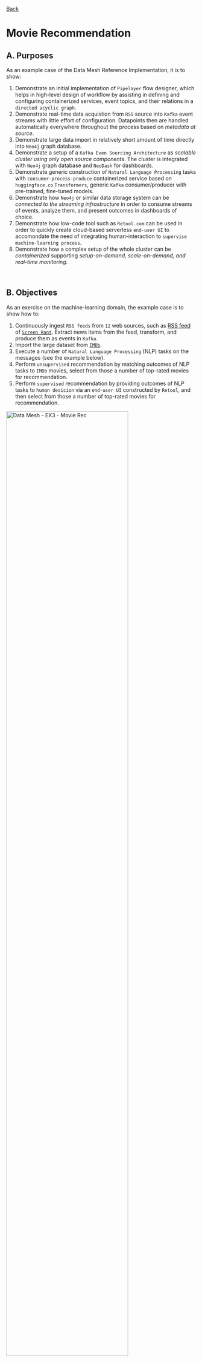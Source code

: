 [Back](../README.md)

# Movie Recommendation

## A. Purposes

As an example case of the Data Mesh Reference Implementation, it is to show:
1. Demonstrate an initial implementation of `Pipelayer` flow designer, which helps in high-level design of workflow by assisting in defining and configuring containerized services, event topics, and their relations in a `directed acyclic graph`.
2. Demonstrate real-time data acquistion from `RSS` source into `Kafka` event streams with little effort of configuration. Datapoints then are handled automatically everywhere throughout the process based on *metadata at source*.
3. Demonstrate large data import in relatively short amount of time directly into `Neo4j` graph database. 
4. Demonstrate a setup of a `Kafka Even Sourcing Architecture` as *scalable cluster using only open source components*. The cluster is integrated with `Neo4j` graph database and `NeoDash` for dashboards.
5. Demonstrate generic construction of `Natural Language Processing` tasks with `consumer-process-produce` containerized service based on `huggingface.co` `Transformers`, generic `Kafka` consumer/producer with pre-trained, fine-tuned  models.
6. Demonstrate how `Neo4j` or similar data storage system can be *connected to the streaming infrastructure* in order to consume streams of events, analyze them, and present outcomes in dashboards of choice.
7. Demonstrate how low-code tool such as `Retool.com` can be used in order to quickly create cloud-based serverless `end-user UI` to accomondate the need of integrating human-interaction to `supervise machine-learning process`.
8. Demonstrate how a complex setup of the whole cluster can be *containerized* supporting *setup-on-demand, scale-on-demand, and real-time monitoring*.

&nbsp;

## B. Objectives

As an exercise on the machine-learning domain, the example case is to show how to:
1. Continuously ingest `RSS feeds` from `12` web sources, such as [RSS feed](https://screenrant.com/feed/) of [`Screen Rant`](https://screenrant.com). Extract news items from the feed, transform, and produce them as events in `Kafka`.
2. Import the large dataset from [`IMDb`](https://www.imdb.com).
3. Execute a number of `Natural Language Processing` (NLP) tasks on the messages (see the example below).
4. Perform `unsupervised` recommendation by matching outcomes of NLP tasks to `IMDb` movies, select from those a number of top-rated movies for recommendation.
5. Perform `supervised` recommendation by providing outcomes of NLP tasks to `human desicion` via an `end-user UI` constructed by `Retool`, and then select from those a number of top-rated movies for recommendation.

<img src="../img/Data Mesh - EX3 - Movie Rec.png" alt="Data Mesh - EX3 - Movie Rec" width="80%"/>

**An example in details**

Excerpt from this news [First 'Joker: Folie à Deux' Image of Lady Gaga's Harley Quinn](https://collider.com/joker-2-image-lady-gaga-joaquin-phoenix/):
```
Who says Valentine's Day can't have some jokes?
Director Todd Phillips took to Instagram to unveil the first look at Lady Gaga in the sequel Joker: Folie à Deux.
While her role is currently under wraps, all signs appear to point to the multi-hyphenate portraying iconic DC character Harley Quinn.
The Joker sequel is set to release on October 4, 2024.
Gaga isn't alone in the image, which sees the return of Joaquin Phoenix's Arthur Fleck/Joker.
He's complete in marred clown makeup and clearly happy to be in the embrace of her character.
Plot details are not known at the moment.
However, this image appears to correlate with Harley Quinn's origin as Joker's psychiatrist in Arkham Asylum, the presumed location for the sequel.
The ending of Joker found Arthur having his way in the famed Gotham facility.
```

Outcomes of a number of different `NLP` tasks, produced by [`huggingface`](https://huggingface.co) `pipelines`.

*Task 1 - Summarize the news in a few sentences*

```bash
Todd Phillips took to Instagram to unveil the first look at Lady Gaga in the sequel Joker: Folie à Deux. All signs appear to point to the multi-hyphenate portraying iconic DC character Harley Quinn. The Joker sequel is set to release on October 4, 2024.
```

*Task 2 - What is the news about: education, politics, business, health, sport, or movie?*

```bash
                                            sequence     labels    scores
0  Who says Valentine's Day can't have some jokes...      movie  0.551902
1  Who says Valentine's Day can't have some jokes...      sport  0.205439
2  Who says Valentine's Day can't have some jokes...   business  0.103893
3  Who says Valentine's Day can't have some jokes...     health  0.084764
4  Who says Valentine's Day can't have some jokes...  education  0.027428
5  Who says Valentine's Day can't have some jokes...   politics  0.026575
```

*Task 3 - What named entities (people, date, organization, location, etc) mentioned in the news?*

```bash
   entity_group     score                  word  start  end
0          MISC  0.996852     Valentine ' s Day      9   24
1           PER  0.999712         Todd Phillips     57   70
2          MISC  0.594972                 Insta     79   84
3           PER  0.998348             Lady Gaga    117  126
4          MISC  0.986863  Joker : Folie à Deux    141  160
5           ORG  0.971730                    DC    270  272
6           PER  0.995922          Harley Quinn    283  295
7          MISC  0.983769                 Joker    301  306
8           PER  0.999261                  Gaga    352  356
9           PER  0.999269       Joaquin Phoenix    408  423
10          PER  0.970964          Arthur Fleck    426  438
11          PER  0.996184                 Joker    439  444
12          PER  0.998973          Harley Quinn    628  640
13          PER  0.991769                 Joker    653  658
14          LOC  0.992751         Arkham Asylum    677  690
15         MISC  0.767194                 Joker    744  749
16          PER  0.999083                Arthur    756  762
17          LOC  0.997191                Gotham    791  797
```

*Task 4 - Answering the question "What movie is in the news?"*

```bash
score  start  end               answer
0  0.938275    141  160  Joker: Folie à Deux
```

*Task 5 - Answering the question "Who is the director of the movie?"*
```bash
      score  start  end         answer
0  0.984972     57   70  Todd Phillips
```

*Task 6 - Answering the question "Who plays the main villain of the movie?"*

```bash
      score  start  end        answer
0  0.334782    283  295  Harley Quinn
```

&nbsp;

## C. Architecture Overview

<img src="../img/Data Mesh - EX3 - Architecture Overview.png" alt="Data Mesh - EX3 - Architecture Overview" width="80%"/>

&nbsp;

## D. Pipelayer flow designer

A `Pipelayer` is designed with [ReactFlow](https://reactflow.dev), which is tool that allows:
+ visual design of the data streams between the components of the `Kafka Cluster` and the `NLP Cluster`.
+ providing configuration files for the components in order to connect to `Kafka` data streaming infrastructure as well as to customize the generic `NLP task`.
+ keep the whole visual design and its configuration parameters in a `json` file for later purposes such as easy reloading, management, and monitoring.

The graphical layout of the dataflows of this example case (without the supervise learning subgraph)

<img src="../img/pipelayer-movie-rec.png" alt="Pipelayer - Example Case 3" width="80%"/>

<details>
<summary>For more details ...</summary>
<p>

`Pipelayer` follows the ideas of [Confluent Stream Designer](https://docs.confluent.io/cloud/current/stream-designer/index.html), but provide more extensive capabilities to design, manage, and monitor the data streams.

How to configure a `Kafka` topic:
<img src="../img/pipelayer-kafka-topic.png" alt="Pipelayer - Kafka topic" width="80%"/>

How to configure a `NLP task`:
<img src="../img/pipelayer-nlp-task.png" alt="Pipelayer - NLP task" width="80%"/>

Exported configuration as `json`:
<img src="../img/pipelayer-json-config.png" alt="Pipelayer - JSON config" width="80%"/>

</p>
</details>

&nbsp;

## E. Real-time Screen Rant RSS feed

Integration of an instance of `FilePulse Source Connector` for `XML files` that enables capture of daily news from `12` web sources, selected from [Top 100 Movie RSS Feeds](https://blog.feedspot.com/movie_rss_feeds/):

1. [Little White Lies](https://lwlies.com)
2. [Screen Rant](https://screenrant.com)
3. [CommingSoon.net](https://www.comingsoon.net)
4. [Collider](https://collider.com)
5. [ScreenCrush](https://screencrush.com)
6. [JoBlo.com](https://www.joblo.com)
7. [Box Office Worldwide](https://boxofficeworldwide.com)
8. [The Hollywood Reporter](https://www.hollywoodreporter.com)
9. [/Film](https://feeds.feedburner.com)
10. [Film Daily](https://filmdaily.co)
11. [Dark Horizons](https://www.darkhorizons.com)
12. [FirstShowing.net](https://www.firstshowing.net)

One of these, [`Screenrant`](https://screenrant.com) Screen Rant - headquartered in Ogden, Utah, US - is arguably one of the most visited, non-corporate-owned movie and TV news sites online. We cover the hot topics that movie and TV fans are looking for. Our readers are influencers in the movie and TV category: people others come to for recommendations on what to watch on TV and go see at the movies.  

Its (bi-)hourly feed [Screen Rant RSS Feed](https://screenrant.com/feed/) followed by 2M+ `Facebookers`, 246K+ `Twitters`. The feed contains approx. 100 latest news called `item` in `XML format`, with an example as below:
```xml
<item>
  <title>
    <![CDATA[
      Every Family Member Of Discovery’s Michael Burnham In Star Trek
    ]]>
  </title>
  <link>
    https://screenrant.com/star-trek-discovery-michael-burnham-family-members/
  </link>
  <dc:creator>
    <![CDATA[ John Orquiola ]]>
  </dc:creator>
  <enclosure url="https://static1.srcdn.com/wordpress/wp-content/uploads/2023/02/every-family-member-of-discovery-s-michael-burnham-in-star-trek.jpg" length="656" type="image/jpeg"/>
  <category>
    <![CDATA[ TV ]]>
  </category>
  <category>
    <![CDATA[ star trek discovery ]]>
  </category>
  <category>
    <![CDATA[ Star Trek ]]>
  </category>
  <description>
    <![CDATA[
    Star Trek: Discovery's Captain Michael Burnham is a member of two families and she has relatives in two different eras of Star Trek.
    ]]>
  </description>
  <content:encoded>
    <![CDATA[
      <p>Captain Michael Burnham (Sonequa Martin-Green) in <a href="https://screenrant.com/tag/star-trek-discovery/"><em><strong>Star Trek: Discovery</strong></em></a> is fortunate to be part of two families in two different eras. Burnham is <em>Discovery</em>&#39;s central character, and the focus on Michael as the primary lead distinguishes <em>Discovery </em>from other Star Trek series. In turn, Michael&#39;s rich backstory is supported by multiple parental figures, siblings, and a couple of notable love affairs with Lt. Ash Tyler (Shazad Latif) and Cleveland Booker (David Ajala).</p>
    ]]>
  </content:encoded>
  <pubDate>Mon, 20 Feb 2023 18:40:14 GMT</pubDate>
  <guid isPermaLink="true">
    https://screenrant.com/star-trek-discovery-michael-burnham-family-members/
  </guid>
</item>
```

Our purpose is to capture, extract, and transform it into the format show below,
```json
{
  "title":"Every Family Member Of Discovery’s Michael Burnham In Star Trek",
  "link":"https://screenrant.com/star-trek-discovery-michael-burnham-family-members/",
  "creator":"John Orquiola",
  "enclosure_url":"https://static1.srcdn.com/wordpress/wp-content/uploads/2023/02/every-family-member-of-discovery-s-michael-burnham-in-star-trek.jpg",
  "category":{"array":["TV","star trek discovery","Star Trek"]},
  "description":"Star Trek: Discovery's Captain Michael Burnham is a member of two families and she has relatives in two different eras of Star Trek.",
  "content":"<p>Captain Michael Burnham (Sonequa Martin-Green) in <a href=\"https://screenrant.com/tag/star-trek-discovery/\"><em><strong>Star Trek: Discovery</strong></em></a> is fortunate to be part of two families in two different eras. Burnham is <em>Discovery</em>&#39;s central character, and the focus on Michael as the primary lead distinguishes <em>Discovery </em>from other Star Trek series. In turn, Michael&#39;s rich backstory is supported by multiple parental figures, siblings, and a couple of notable love affairs with Lt. Ash Tyler (Shazad Latif) and Cleveland Booker (David Ajala).</p>",
  "pub_date":"Mon, 20 Feb 2023 18:40:14 GMT"
}
```

and later post-process all properties to gain `named entities`, clustering based on `categories`, and many other.
In addition `description` and `content` tags can be used to extract:
- URL links to `tags` on [`Screenrant`](https://screenrant.com), which is a nice way to resolve `tags` to this `movie news`.
- Emphasis by HTML `<em>` tags to elevate content to higher relevancy.

<img src="../img/Data Mesh - EX3 - ScreenRant - IMDb.png" alt="Data Mesh - EX3 - ScreenRant & IMDb" width="80%"/>

<details>
<summary>Click here for more details.</summary>
<p>

1. A containerized `crontab` is created to run the [`download_current_rss.sh`](../scripts/utils/download/download_current_rss.sh):

```bash
*/30 * * * * /download_current_rss.sh boxofficeworldwide https://boxofficeworldwide.com/feed/
*/30 * * * * /download_current_rss.sh collider https://collider.com/feed/
*/30 * * * * /download_current_rss.sh comingsoon https://www.comingsoon.net/feed
*/30 * * * * /download_current_rss.sh darkhorizons https://www.darkhorizons.com/feed/
*/30 * * * * /download_current_rss.sh feedburner https://feeds.feedburner.com/slashfilm
*/30 * * * * /download_current_rss.sh filmdaily https://filmdaily.co/feed/
*/30 * * * * /download_current_rss.sh firstshowing https://www.firstshowing.net/feed/
*/30 * * * * /download_current_rss.sh hollywoodreporter https://www.hollywoodreporter.com/topic/movies/feed/
*/30 * * * * /download_current_rss.sh joblo https://www.joblo.com/feed/
*/30 * * * * /download_current_rss.sh lwlies https://lwlies.com/feed/
*/30 * * * * /download_current_rss.sh screenrush https://screencrush.com/feed/
*/5 * * * * /download_current_rss.sh screenrant https://screenrant.com/feed/
```
Note that except `Screen Rant`, every other feed is captured every `30` minutes.

All  feeds are downloaded into a mounted volume of the `cronjob` (Docker) service

```docker
  ####################
  # cronjob
  ####################
  cronjob: 
    ...
    volumes:
      - $PWD/kafka-ce/connect/data/filepulse/xml:/data
    ...
```

Note that all file names are formatted as `<entity>-rss-<timestamp>.xml`, here an example listing:

```bash
total 5680
drwxr-xrwx@ 32 nghia  staff    1024 12 Apr 18:00 .
drwxr-xrwx@  3 nghia  staff      96 12 Apr 13:52 ..
-rw-r--r--@  1 nghia  staff   30053 12 Apr 17:02 boxofficeworldwide-rss-1681333338.xml
-rw-r--r--@  1 nghia  staff   30053 12 Apr 18:00 boxofficeworldwide-rss-1681336800.xml
-rw-r--r--@  1 nghia  staff  269751 12 Apr 17:05 collider-rss-1681333501.xml
-rw-r--r--@  1 nghia  staff  268747 12 Apr 18:00 collider-rss-1681336800.xml
-rw-r--r--@  1 nghia  staff  102603 12 Apr 17:10 comingsoon-rss-1681333800.xml
-rw-r--r--@  1 nghia  staff  101457 12 Apr 18:00 comingsoon-rss-1681336800.xml
-rw-r--r--@  1 nghia  staff  121827 12 Apr 17:27 darkhorizons-rss-1681334819.xml
-rw-r--r--@  1 nghia  staff  121096 12 Apr 18:00 darkhorizons-rss-1681336800.xml
-rw-r--r--@  1 nghia  staff   66248 12 Apr 17:27 feedburner-rss-1681334819.xml
-rw-r--r--@  1 nghia  staff   72638 12 Apr 18:00 feedburner-rss-1681336800.xml
-rw-r--r--@  1 nghia  staff   49696 12 Apr 17:27 filmdaily-rss-1681334819.xml
-rw-r--r--@  1 nghia  staff   50066 12 Apr 18:00 filmdaily-rss-1681336800.xml
-rw-r--r--@  1 nghia  staff   79085 12 Apr 16:30 firstshowing-rss-1681331400.xml
-rw-r--r--@  1 nghia  staff   79071 12 Apr 17:36 firstshowing-rss-1681335413.xml
-rw-r--r--@  1 nghia  staff   79071 12 Apr 18:00 firstshowing-rss-1681336800.xml
-rw-r--r--@  1 nghia  staff   11446 12 Apr 16:35 hollywoodreporter-rss-1681331700.xml
-rw-r--r--@  1 nghia  staff   11446 12 Apr 17:36 hollywoodreporter-rss-1681335413.xml
-rw-r--r--@  1 nghia  staff   11446 12 Apr 18:00 hollywoodreporter-rss-1681336800.xml
-rw-r--r--@  1 nghia  staff   60122 12 Apr 16:40 joblo-rss-1681332000.xml
-rw-r--r--@  1 nghia  staff   58813 12 Apr 17:40 joblo-rss-1681335600.xml
-rw-r--r--@  1 nghia  staff   58813 12 Apr 18:00 joblo-rss-1681336800.xml
-rw-r--r--@  1 nghia  staff   74705 12 Apr 17:02 lwlies-rss-1681333338.xml
-rw-r--r--@  1 nghia  staff   74705 12 Apr 17:45 lwlies-rss-1681335900.xml
-rw-r--r--@  1 nghia  staff   74705 12 Apr 18:00 lwlies-rss-1681336800.xml
-rw-r--r--@  1 nghia  staff  248496 12 Apr 17:02 screenrant-rss-1681333338.xml
-rw-r--r--@  1 nghia  staff  249174 12 Apr 17:55 screenrant-rss-1681336500.xml
-rw-r--r--@  1 nghia  staff  249369 12 Apr 18:00 screenrant-rss-1681336800.xml
-rw-r--r--@  1 nghia  staff   45642 12 Apr 17:02 screenrush-rss-1681333338.xml
-rw-r--r--@  1 nghia  staff   45642 12 Apr 17:50 screenrush-rss-1681336200.xml
-rw-r--r--@  1 nghia  staff   45642 12 Apr 18:00 screenrush-rss-1681336800.xml
```

2. We use the [`FilePulse Source Connector`](https://streamthoughts.github.io/kafka-connect-file-pulse/) to read the `XML files` and ingest them into `Kafka` as follow.

First, we define an `in-line` generic `value schema` for all `XML <item>` tags in the feeds based on [this specification](https://streamthoughts.github.io/kafka-connect-file-pulse/docs/developer-guide/configuration/#defining-connect-record-schema):

```json
{
	"name": "screentrant_value",
	"type":"STRUCT",
	"fieldSchemas": {
		"link":{"type":"STRING", "isOptional":false},
		"pub_date":{"type":"STRING", "isOptional":false},
		"category":{"type":"ARRAY", "isOptional":true, "valueSchema": {"type": "STRING"}},
		"content":{"type":"STRING", "isOptional":false},
		"creator":{"type":"ARRAY", "isOptional":true, "valueSchema": {"type": "STRING"}},
		"description":{"type":"STRING", "isOptional":false},
		"title":{"type":"STRING", "isOptional":false}
	}
}
```

3. Then, the `Source Connector` is [defined in-line](../scripts/movie-rec/create_filepulse_connector.sh) as follow

```bash
curl -i -X PUT -H "Accept:application/json" -H  "Content-Type:application/json" \
  http://${connect_local_host}:${connect_port}/connectors/${connector}/config \
  -d '{
    "connector.class":"io.streamthoughts.kafka.connect.filepulse.source.FilePulseSourceConnector",
    "fs.listing.class":"io.streamthoughts.kafka.connect.filepulse.fs.LocalFSDirectoryListing",
    "fs.listing.directory.path":"/data/filepulse/xml",
    "fs.listing.filters":"io.streamthoughts.kafka.connect.filepulse.fs.filter.RegexFileListFilter",
    "fs.listing.interval.ms":10000,
    "fs.cleanup.policy.class": "io.streamthoughts.kafka.connect.filepulse.fs.clean.LogCleanupPolicy ",
    "file.filter.regex.pattern":".*\\.xml$",
    "offset.strategy":"name",
    "reader.xpath.expression":"/rss/channel/item",
    "reader.xpath.result.type":"NODESET",
    "reader.xml.force.array.on.fields":"category,creator",
    "reader.xml.parser.validating.enabled":true,
    "reader.xml.parser.namespace.aware.enabled":true,
    "filters":"content,pubDate,Exclude",
    "filters.content.type":"io.streamthoughts.kafka.connect.filepulse.filter.RenameFilter",
    "filters.content.field":"encoded",
    "filters.content.target":"content",
    "filters.pubDate.type":"io.streamthoughts.kafka.connect.filepulse.filter.RenameFilter",
    "filters.pubDate.field":"pubDate",
    "filters.pubDate.target":"pub_date",
    "filters.Exclude.type":"io.streamthoughts.kafka.connect.filepulse.filter.ExcludeFilter",
    "filters.Exclude.fields":"comments,commentRss,enclosure,guid,post-id,thumbnail",
    "topic":"'${topic}'",
    "tasks.file.status.storage.bootstrap.servers":"'${broker_internal_host}':'${broker_internal_port}'",
    "tasks.file.status.storage.topic":"connect-file-pulse-status",
    "tasks.reader.class":"io.streamthoughts.kafka.connect.filepulse.fs.reader.LocalXMLFileInputReader",
    "tasks.max": 1,
    "value.connect.schema":"{ \"name\": \"rss_value\", \"type\":\"STRUCT\", \"fieldSchemas\": { \"link\":{\"type\":\"STRING\", \"isOptional\":false}, \"pub_date\":{\"type\":\"STRING\", \"isOptional\":false}, \"category\": {\"type\":\"ARRAY\", \"isOptional\":true, \"valueSchema\": {\"type\": \"STRING\"}}, \"content\":{\"type\":\"STRING\", \"isOptional\":true}, \"creator\": {\"type\":\"ARRAY\", \"isOptional\":true, \"valueSchema\": {\"type\": \"STRING\"}}, \"description\":{\"type\":\"STRING\", \"isOptional\":true}, \"enclosure_url\":{\"type\":\"STRING\", \"isOptional\":true}, \"title\":{\"type\":\"STRING\", \"isOptional\":true} } }"
  }'
```

It is worth to mention that to extract a single `RSS` feed containing `100` `items` of movie news into 100 `Kafka` messages, an `XPath` to identify the items need to be defined in the configuration
```json
"reader.xpath.expression":"/rss/channel/item",
```

It is decided to obtains the results as `NODESET`, since each of the properties of an `item` can have attribute that is valueable, such as `url` for the `enclosure` `XML` tag, so the configuration has to be done accordingly:
```json
"reader.xpath.result.type":"NODESET",
```

Note that the `FilePulse` library convert `XML` tags with names in form `<part1>:<part2>` into `<part2>`, for example `dc:creator` and `content:encoded` are converted into `creator` and `encoded`. Thus, the filter `filters.content` is used to rename the `encloded` into `content`. Filter `filters.pubDate` is to convert `pubDate` into `pub_date` for the sake of consistency. Last, filter `filters.Exclude` is used to drop the (extracted) `enclosure` and `guid` (since both `link` and `guid` have the same content and it makes more sense to refer back to the news using the `link` rather then `guid`, which is unfortunately not within our namespace).


And finally, the created `value.connect.schema`, which is to be sent to `Kafka Connect`, defined in just above, is `double-quote escaped`, `tabs removed`, and `linefeeds removed`, in order to convert into a `escaped` string that can be used in the configuration:
```json
"value.connect.schema":"{ \"name\": \"rss_value\", \"type\":\"STRUCT\", \"fieldSchemas\": { \"link\":{\"type\":\"STRING\", \"isOptional\":false}, \"pub_date\":{\"type\":\"STRING\", \"isOptional\":false}, \"category\": {\"type\":\"ARRAY\", \"isOptional\":true, \"valueSchema\": {\"type\": \"STRING\"}}, \"content\":{\"type\":\"STRING\", \"isOptional\":false}, \"creator\": {\"type\":\"ARRAY\", \"isOptional\":true, \"valueSchema\": {\"type\": \"STRING\"}}, \"description\":{\"type\":\"STRING\", \"isOptional\":false}, \"enclosure_url\":{\"type\":\"STRING\", \"isOptional\":false}, \"title\":{\"type\":\"STRING\", \"isOptional\":false} } }"
```

The [Developer Guide](https://streamthoughts.github.io/kafka-connect-file-pulse/docs/developer-guide/) is amazingly details, although it is not written for beginners. It is worth to study the connector by the following articles (for file-based or anything that can be turned into an XML file)
- [Kafka Connect FilePulse - One Connector to Ingest them All!](https://medium.com/streamthoughts/kafka-connect-filepulse-one-connector-to-ingest-them-all-faed018a725c)
- [Streaming data into Kafka S01/E02 - Loading XML file](https://dev.to/fhussonnois/streaming-data-into-kafka-s01-e02-loading-xml-file-529i)
- [Ingesting XML data into Kafka - Option 3: Kafka Connect FilePulse connector](https://rmoff.net/2020/10/01/ingesting-xml-data-into-kafka-option-3-kafka-connect-filepulse-connector/)

Note that it is important the the `XML` files (feeds) location is configured as 
```json
"fs.listing.directory.path":"/data/filepulse/xml",
```

thus, they have to be downloaded and placed into `$PWD/kafka-ce/connect/data`, which is mapped to the local volume by [docker-compose-kafka-ce.yml](../docker-compose-kafka-ce.yml)

```yaml
  ####################
  # connect
  ####################
  connect:
    image: confluentinc/cp-kafka-connect:7.3.1
    hostname: connect
    container_name: connect
    ...
    volumes:
      - $PWD/kafka-ce/connect/data:/data
      - $PWD/kafka-ce/plugins:/usr/share/confluent-hub-components
    restart: always
```

4. For a quick test to see if `RSS feeds` are arriving (make sure `docker`, `Kafka`, and the `FilePulse` connector are running):

```bash
./scripts/download_rss_once.sh
```

Use `Kafaka UI`, see if there RSS messages in the topic `rss-topic` by pointing a browser instance to `http://localhost:8080` (or forward the port if you are on a cloud VM).

</p>
</details>

&nbsp;

## F. IMDb dataset

The [IMDB Dataset](https://www.imdb.com/interfaces/) can easily be downloaded.

Here we follow the instructions for [large dataset import](https://neo4j.com/docs/operations-manual/current/tools/neo4j-admin/neo4j-admin-import/) in Neo4j.

Then, run the import procedure
```bash
./scripts/import_imdb_dataset.sh 
```

<details>
<summary>Click here for more details.</summary>
<p>

This, infact, is a bit complicated process
```bash
echo 'Copying IMDb dataset ...'
if [ -f neo4j/import/name.basics.tsv ]; then
    echo 'IMDb dataset already copied ✅'
else
    sudo cp data/imdb/*.tsv neo4j/import/.
    sudo cp conf/tsv/*.header.tsv neo4j/import/.
    echo 'IMDb dataset copied ✅'
fi

echo 'Stop the current default database (neo4j) ...'
docker exec -it neo4j bin/neo4j-admin server stop
echo 'Removing the current default database (neo4j) ...'
docker exec -it neo4j bash -c 'rm -rf /data/transactions/neo4j'
echo 'The current default database (neo4j) is stopped ✅'

echo 'Perform low-level data import ...'
docker exec -it neo4j bash -c 'bin/neo4j-admin database import full --delimiter=TAB --nodes Person=/import/name.basics.header.tsv,/import/name.basics.tsv --nodes Title=/import/title.basics.header.tsv,/import/title.basics.tsv --nodes Crew=/import/title.crew.header.tsv,/import/title.crew.tsv --nodes Rating=/import/title.ratings.header.tsv,/import/title.ratings.tsv --relationships CREW_IN=/import/title.principals.header.tsv,/import/title.principals.tsv --relationships PART_OF=/import/title.episode.header.tsv,/import/title.episode.tsv --skip-bad-relationships=true neo4j'
echo 'Low-level data import completed ✅'

echo 'Restart the current default database (neo4j)...'
docker exec -it neo4j bin/neo4j-admin server stop
docker exec -it neo4j bin/neo4j-admin server start
./scripts/utils/waits/wait_for_it.sh neo4j 60
echo 'The current default database (neo4j) is restarted ✅'

echo 'Creating constraints and indexes ...'
sudo cp conf/cql/neo4j_constraints.cql neo4j/import/.
docker exec -u neo4j --interactive --tty  neo4j cypher-shell -u neo4j -p phac2023 --file /import/neo4j_constraints.cql
echo 'Constraints and indexes are created ✅'

echo 'Applying constraints and indexes ...'
sudo cp conf/cql/neo4j_import.cql neo4j/import/.
docker exec -u neo4j --interactive --tty  neo4j cypher-shell -u neo4j -p phac2023 --file /import/neo4j_import.cql
echo 'Constraints and indexes are applied ✅'
```

After all done, we can create an instance of the `Neo4j Sink connector` to start consuming `ScreenRant RSS feeds` into `Neo4j`
```bash
./scripts/create_neo4j_connector.sh
```

</p>
</details>

&nbsp;

## G. [Kafka + Neo4j Cluster](../../faers/doc/README.md#d-the-kafka--neo4j-cluster)

This is well documented in `FAERS`, the Example Case 1, just follow the link above.

&nbsp;

## H. Plug-n-Play Natural Language Processing Architecture 

<img src="../img/Data Mesh - EX3 - NLP Task.png" alt="Data Mesh - EX3 - NLP Task" width="80%"/>

&nbsp;

### H.1.  Installing `NVIDIA driver`, `NVIDIA Container Toolkit`, and `Pytorch` docker.

**Credit** [Develop like a Pro with NVIDIA + Docker + VS Code + PyTorch](https://blog.roboflow.com/nvidia-docker-vscode-pytorch/)

The `NVIDIA Container Toolkit` allows users to build and run GPU accelerated containers. The toolkit includes a container runtime library and utilities to automatically configure containers to leverage `NVIDIA` GPUs.

We need to install:
- the proper `NVIDIA Driver` for the GPUs coming with the virtual machine (unless they are provided by a serverless enviroment)
- `Nvidia Docker` for GPU-Accelerated Containers
- `PyTorch Docker` supported by the `NVIDIA Container Toolkit` and then test the docker by running `MNIST algorithm`


<details>
<summary>Click here for more details.</summary>
<p>

1. A virtual machine is created in the `Google Cloud Platform`:

- `n1-standard-8`, 8 vCPU, 30GB RAM, `threads-per-core=2`, `visible-core-count=4`
- `NVIDIA T4`
- `ubuntu-2204-jammy-v20230114`
- 100 GB persistent disk
- access via SSH (keys)
- allow HTTP/HTTPS (with provisioned static internal/external IPs)

2. Install Docker and test the installation:

```bash
./scripts/docker/install.sh
./scripts/docker/test.sh
```

3. Install `gcc`, `make`

```bash
sudo apt install gcc make
```

4. Download driver for `NVIDIA Tesla T4` supporting `CUDA 11.7`

```bash
wget "https://us.download.nvidia.com/tesla/515.86.01/NVIDIA-Linux-x86_64-515.86.01.run"
chmod +x NVIDIA-Linux-x86_64-515.86.01.run
sudo ./NVIDIA-Linux-x86_64-515.86.01.run
```

5. Run `nvidia-smi` to verify installation
```bash
nvidia-smi
```
```bash
Fri Feb 17 20:21:13 2023       
+-----------------------------------------------------------------------------+
| NVIDIA-SMI 515.86.01    Driver Version: 515.86.01    CUDA Version: 11.7     |
|-------------------------------+----------------------+----------------------+
| GPU  Name        Persistence-M| Bus-Id        Disp.A | Volatile Uncorr. ECC |
| Fan  Temp  Perf  Pwr:Usage/Cap|         Memory-Usage | GPU-Util  Compute M. |
|                               |                      |               MIG M. |
|===============================+======================+======================|
|   0  Tesla T4            Off  | 00000000:00:04.0 Off |                    0 |
| N/A   38C    P0    28W /  70W |      2MiB / 15360MiB |      4%      Default |
|                               |                      |                  N/A |
+-------------------------------+----------------------+----------------------+
                                                                               
+-----------------------------------------------------------------------------+
| Processes:                                                                  |
|  GPU   GI   CI        PID   Type   Process name                  GPU Memory |
|        ID   ID                                                   Usage      |
|=============================================================================|
|  No running processes found                                                 |
+-----------------------------------------------------------------------------+
```

6. Install Nvidia Docker for GPU-Accelerated Containers

```bash
distribution=$(. /etc/os-release;echo $ID$VERSION_ID) \
  && curl -fsSL https://nvidia.github.io/libnvidia-container/gpgkey | sudo gpg --dearmor -o /usr/share/keyrings/nvidia-container-toolkit-keyring.gpg \
  && curl -s -L https://nvidia.github.io/libnvidia-container/$distribution/libnvidia-container.list | \
  sed 's#deb https://#deb [signed-by=/usr/share/keyrings/nvidia-container-toolkit-keyring.gpg] https://#g' | \
  sudo tee /etc/apt/sources.list.d/nvidia-container-toolkit.list
sudo apt-get update
sudo apt-get install -y nvidia-docker2
sudo systemctl restart docker
```

7. Test the installation. You should see the correct output *from* `nvidia-smi` *inside the container*. 

```bash
docker run --rm --gpus all nvidia/cuda:11.7.1-base-ubuntu22.04 nvidia-smi
```
```bash
Fri Feb 17 20:23:57 2023       
+-----------------------------------------------------------------------------+
| NVIDIA-SMI 515.86.01    Driver Version: 515.86.01    CUDA Version: 11.7     |
|-------------------------------+----------------------+----------------------+
| GPU  Name        Persistence-M| Bus-Id        Disp.A | Volatile Uncorr. ECC |
| Fan  Temp  Perf  Pwr:Usage/Cap|         Memory-Usage | GPU-Util  Compute M. |
|                               |                      |               MIG M. |
|===============================+======================+======================|
|   0  Tesla T4            Off  | 00000000:00:04.0 Off |                    0 |
| N/A   40C    P0    28W /  70W |      2MiB / 15360MiB |      5%      Default |
|                               |                      |                  N/A |
+-------------------------------+----------------------+----------------------+
                                                                               
+-----------------------------------------------------------------------------+
| Processes:                                                                  |
|  GPU   GI   CI        PID   Type   Process name                  GPU Memory |
|        ID   ID                                                   Usage      |
|=============================================================================|
|  No running processes found                                                 |
+-----------------------------------------------------------------------------+
```

`--gpus` is used to specify which GPU the container should see, all means "all of them". If you want to expose only one you can pass its id `--gpus 1`. You can also specify a list of GPUs to use, `--gpus "device=1,2"`

8. Run GPU Accelerated Containers with PyTorch

```bash
docker run --gpus all -it --rm nvcr.io/nvidia/pytorch:23.01-py3
```

9. Changing to higher performance command line options

```bash
docker run --gpus all --ipc=host --ulimit memlock=-1 --ulimit stack=67108864 -it --rm nvcr.io/nvidia/pytorch:23.01-py3
```

```bash
=============
== PyTorch ==
=============

NVIDIA Release 23.01 (build 52269074)
PyTorch Version 1.14.0a0+44dac51

Container image Copyright (c) 2023, NVIDIA CORPORATION & AFFILIATES. All rights reserved.

Copyright (c) 2014-2023 Facebook Inc.
Copyright (c) 2011-2014 Idiap Research Institute (Ronan Collobert)
Copyright (c) 2012-2014 Deepmind Technologies    (Koray Kavukcuoglu)
Copyright (c) 2011-2012 NEC Laboratories America (Koray Kavukcuoglu)
Copyright (c) 2011-2013 NYU                      (Clement Farabet)
Copyright (c) 2006-2010 NEC Laboratories America (Ronan Collobert, Leon Bottou, Iain Melvin, Jason Weston)
Copyright (c) 2006      Idiap Research Institute (Samy Bengio)
Copyright (c) 2001-2004 Idiap Research Institute (Ronan Collobert, Samy Bengio, Johnny Mariethoz)
Copyright (c) 2015      Google Inc.
Copyright (c) 2015      Yangqing Jia
Copyright (c) 2013-2016 The Caffe contributors
All rights reserved.

Various files include modifications (c) NVIDIA CORPORATION & AFFILIATES.  All rights reserved.

This container image and its contents are governed by the NVIDIA Deep Learning Container License.
By pulling and using the container, you accept the terms and conditions of this license:
https://developer.nvidia.com/ngc/nvidia-deep-learning-container-license

NOTE: CUDA Forward Compatibility mode ENABLED.
  Using CUDA 12.0 driver version 525.85.11 with kernel driver version 515.86.01.
  See https://docs.nvidia.com/deploy/cuda-compatibility/ for details.

root@6e7bbf2efd04:/workspace# python
Python 3.8.10 (default, Nov 14 2022, 12:59:47) 
[GCC 9.4.0] on linux
Type "help", "copyright", "credits" or "license" for more information.
>>> import torch
>>> torch.cuda.is_available()
True
>>> torch.backends.cudnn.version()
8700
>>> 
```

10. Now we can proceed to test [`MNIST Handwritten Digit Recognition in PyTorch`](../src/movie-rec/train.py)

```bash
./scripts/nlp/test.sh
```

```bash
Downloading http://yann.lecun.com/exdb/mnist/train-images-idx3-ubyte.gz
Downloading http://yann.lecun.com/exdb/mnist/train-images-idx3-ubyte.gz to ../data/MNIST/raw/train-images-idx3-ubyte.gz
100%|██████████████████████████████████████████████████████████████████████████████████████████████████████████████████████████████████████████████████| 9912422/9912422 [00:00<00:00, 42952511.03it/s]
Extracting ../data/MNIST/raw/train-images-idx3-ubyte.gz to ../data/MNIST/raw

Downloading http://yann.lecun.com/exdb/mnist/train-labels-idx1-ubyte.gz
Downloading http://yann.lecun.com/exdb/mnist/train-labels-idx1-ubyte.gz to ../data/MNIST/raw/train-labels-idx1-ubyte.gz
100%|██████████████████████████████████████████████████████████████████████████████████████████████████████████████████████████████████████████████████████| 28881/28881 [00:00<00:00, 15283332.55it/s]
Extracting ../data/MNIST/raw/train-labels-idx1-ubyte.gz to ../data/MNIST/raw

Downloading http://yann.lecun.com/exdb/mnist/t10k-images-idx3-ubyte.gz
Downloading http://yann.lecun.com/exdb/mnist/t10k-images-idx3-ubyte.gz to ../data/MNIST/raw/t10k-images-idx3-ubyte.gz
100%|██████████████████████████████████████████████████████████████████████████████████████████████████████████████████████████████████████████████████| 1648877/1648877 [00:00<00:00, 10997068.46it/s]
Extracting ../data/MNIST/raw/t10k-images-idx3-ubyte.gz to ../data/MNIST/raw

Downloading http://yann.lecun.com/exdb/mnist/t10k-labels-idx1-ubyte.gz
Downloading http://yann.lecun.com/exdb/mnist/t10k-labels-idx1-ubyte.gz to ../data/MNIST/raw/t10k-labels-idx1-ubyte.gz
100%|████████████████████████████████████████████████████████████████████████████████████████████████████████████████████████████████████████████████████████| 4542/4542 [00:00<00:00, 20528587.03it/s]
Extracting ../data/MNIST/raw/t10k-labels-idx1-ubyte.gz to ../data/MNIST/raw

Train Epoch: 1 [0/60000 (0%)]	Loss: 2.282550
Train Epoch: 1 [640/60000 (1%)]	Loss: 1.385302
Train Epoch: 1 [1280/60000 (2%)]	Loss: 0.936717
...
Train Epoch: 14 [58880/60000 (98%)]	Loss: 0.003294
Train Epoch: 14 [59520/60000 (99%)]	Loss: 0.004645

Test set: Average loss: 0.0263, Accuracy: 9919/10000 (99%)
```
</p>
</details>

&nbsp;

### H.2. Creating our `NLP tasks` 

We create our `NLP tasks` as following:
- Extend the `Pytorch` docker, 
- Adding `HuggingFace` `pipelines`, make its `transformers` and `datasets` easily *cached*,
- Make these dockers *easily configurable* per each of the `NLP Tasks`: `text classification`, `question-answering`, and `text summarization` (and many more)
- Add a `Kafka consumer` and a `Kafka producer` to consume incoming messages and produce outgoing messages to `Kafka topics`.
- Allow `content-based routing` for the outgoing messages depending on the processing result of the imcoming messages.

<details>
<summary>Click here for more details.</summary>
<p>

1. The `NLP Task` docker are built for multiple tasks
- Named Entity Recognition
- Question Answering
- Sentiment Analysis
- Summarization
- Text Classification (multi-class/-label)

All of them built by extending the `nvcr.io/nvidia/pytorch:23.01-py3` `Docker` image. Each is configured by an `ini` file, for example for `named-entity-recognizer` image

```ini
[pipeline]
name=ner
model=Jean-Baptiste/roberta-large-ner-english
aggregation_strategy=simple
kwargs=aggregation_strategy

[consumer]
topic=screenrant-text-classifier-topic
bootstrap_servers=broker:29092
schema_registry=http://schema-registry:8081
avro_key_schema_file=screenrant-text-classifier-key.avsc
avro_val_schema_file=screenrant-text-classifier-value.avsc
consumer_group_id=named-entity-recognizer-cg
auto_offset_reset=earliest

[producer]
topic=screenrant-named-entity-recognizer-topic
bootstrap_servers=broker:29092
schema_registry=http://schema-registry:8081
avro_key_schema_file=screenrant-text-classifier-key.avsc
avro_val_schema_file=screenrant-named-entity-recognizer-value.avsc
target=full_text

[wranglers]
preprocess=input_text_classifier
postprocess=output_named_entity_recognizer
```

As shown above, each of them reads messages from a topic, e.g. `screenrant-text-classifier-topic`, and writes to another `screenrant-named-entity-recognizer-topic`, thus *chaining* the processing of messages through multi-stages (each served by an NLP task).

In each stage, the corresponding `NLP task` must handle messages with proper input and output formats, specified in `Avro` formats.

For example `screenrant-text-classifier-key.avsc`:
```json
{
    "type": "record",
    "name": "screentrant_text_classifier_key",
    "fields":[
        {"name":"link", "type": "string", "isOptional": false},
        {"name":"pub_date", "type": "string", "isOptional": false}
    ]
}
```

and `screenrant-text-classifier-value.avsc`:
```json
{
    "type": "record",
    "name": "screentrant_text_classifier_value",
    "fields":[
        {"name":"category", "type": "string", "isOptional": true},
        {"name":"content", "type": "string", "isOptional": true},
        {"name":"creator", "type": "string", "isOptional": true},
        {"name":"description", "type": "string", "isOptional": true},
        {"name":"enclosure_url", "type": "string", "isOptional": true},
        {"name":"full_text", "type": "string", "isOptional": true},
        {"name":"href_list", "type": "string", "isOptional": true},
        {"name":"link", "type": "string"},
        {"name":"classified_labels", "type": "string", "isOptional": true},
        {"name":"pub_date", "type": "string"},
        {"name":"timestamp_tc", "type": "int", "isOptional": true},
        {"name":"title", "type": "string", "isOptional": true}
    ]
}
```

All `NLP task` are equipped with (via `ini` file configuration)
- an instance of `Kafka consumer` and `Kafka producer`,
- a configurable [HuggingFace](https://huggingface.co) `NLP pipeline`
- a pair of key/value `avro` schema files for messages in each of incoming and outgoing directions

</p>
</details>

&nbsp;

## I. Human-assisted end-user UI

To assist human interaction in making decision if a news indeed mentioned a movie, a low-code [retool.com](https://retool.com) cloud-based serverless UI can be designed. Outcomes from `NLP` tasks as `Kafka` messages are consumed by sink connector into an instance of `PostgreSQL`, which then provide the `end-user UI` the neeed data. 

<img src="../img/Data Mesh - EX3 - Retool Designer.png" alt="Data Mesh - EX3 - Retool Designer" width="80%"/>

The designed UI then can be shared to a number of selected users (with custom read/write priviledges).

<img src="../img/Data Mesh - EX3 - Retool Viewer.png" alt="Data Mesh - EX3 - Retool Viewer" width="80%"/>

The human analysts then can easily make the decisions based on information from outcomes (of the `NLP` tasks) by clicking on `confirm` to approve or `reverse` to disapprove the suggestions made by the `NLP` workflow.

&nbsp;

## J. Supervised and unsupervised recommendations

Both supervised and unsupervised recommendations can be seen on an aggregated UI.

<img src="../img/Data Mesh - EX3 - Recommendations.png" alt="Data Mesh - EX3 - Recommendations" width="80%"/>

&nbsp;

## K. Data lineage

<img src="../img/data-lineage-by-task.png" alt="Data Lineage by task" width="80%"/>

<img src="../img/data-lineage-by-time.png" alt="Data Lineage by time" width="80%"/>

<img src="../img/full-lineage.png" alt="Full Lineage" width="80%"/>
